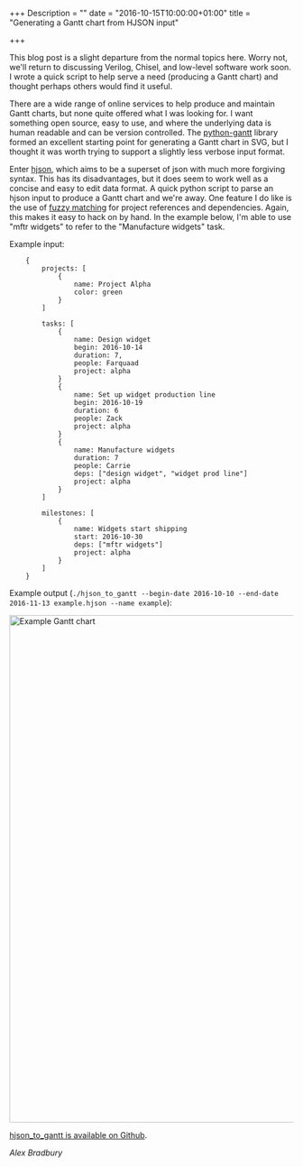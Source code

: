 +++
Description = ""
date = "2016-10-15T10:00:00+01:00"
title = "Generating a Gantt chart from HJSON input"

+++

This blog post is a slight departure from the normal topics here. Worry not, 
we'll return to discussing Verilog, Chisel, and low-level software work soon.
I wrote a quick script to help serve a need (producing a Gantt chart) and 
thought perhaps others would find it useful.

There are a wide range of online services to help produce and maintain Gantt 
charts, but none quite offered what I was looking for. I want something open 
source, easy to use, and where the underlying data is human readable and can 
be version controlled. The 
[python-gantt](http://xael.org/pages/python-gantt-en.html) library formed an 
excellent starting point for generating a Gantt chart in SVG, but I thought it 
was worth trying to support a slightly less verbose input format.

Enter [hjson](http://hjson.org/), which aims to be a superset of json with 
much more forgiving syntax. This has its disadvantages, but it does seem to 
work well as a concise and easy to edit data format. A quick python script to 
parse an hjson input to produce a Gantt chart and we're away. One feature I do 
like is the use of [fuzzy matching](https://github.com/amjith/fuzzyfinder) for 
project references and dependencies. Again, this makes it easy to hack on by 
hand. In the example below, I'm able to use "mftr widgets" to refer to the 
"Manufacture widgets" task.

Example input:

		{
			projects: [
				{
					name: Project Alpha
					color: green
				}
			]

			tasks: [
				{
					name: Design widget
					begin: 2016-10-14
					duration: 7,
					people: Farquaad
					project: alpha
				}
				{
					name: Set up widget production line
					begin: 2016-10-19
					duration: 6
					people: Zack
					project: alpha
				}
				{
					name: Manufacture widgets
					duration: 7
					people: Carrie
					deps: ["design widget", "widget prod line"]
					project: alpha
				}
			]

			milestones: [
				{
					name: Widgets start shipping
					start: 2016-10-30
					deps: ["mftr widgets"]
					project: alpha
				}
			]
		}

Example output (`./hjson_to_gantt --begin-date 2016-10-10 --end-date 2016-11-13 example.hjson --name example`):

<img src="/blog/2016/gantt_example_weekly.png" alt="Example Gantt chart" style="width: 900px">

[hjson_to_gantt is available on Github](https://github.com/lowRISC/hjson_to_gantt).

_Alex Bradbury_
